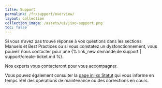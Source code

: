 ```yaml
---
title: Support
permalink: /fr/support/overview/
layout: collection
collection_image: /assets/ui/jixo-support.png
toc: false
---
```


Si vous n’avez pas trouvé réponse à vos questions dans les sections Manuels et Best Practices ou si vous constatez un dysfonctionnement, vous pouvez nous contacter pour une {% link_new demande de support | support/create-ticket.md %}.

Nos experts vous contacteront pour vous accompagner.

Vous pouvez également consulter la [page injixo Statut](https://status.injixo.com/) qui vous informe en temps réel des opérations de maintenance ou des corrections en cours.

